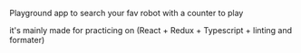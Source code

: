 Playground app to search your fav robot with a counter to play

it's mainly made for practicing on (React + Redux + Typescript + linting and formater)